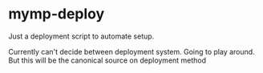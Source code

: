mymp-deploy
===========

Just a deployment script to automate setup.

Currently can't decide between deployment system. Going to play around.
But this will be the canonical source on deployment method

